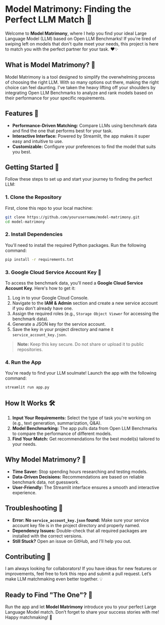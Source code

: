 # Model Matrimony: Finding the Perfect LLM Match 💍

Welcome to **Model Matrimony**, where I help you find your ideal Large Language Model (LLM) based on Open LLM Benchmarks! If you're tired of swiping left on models that don't quite meet your needs, this project is here to match you with the perfect partner for your task. ❤️✨


## What is Model Matrimony? 🤔

Model Matrimony is a tool designed to simplify the overwhelming process of choosing the right LLM. With so many options out there, making the right choice can feel daunting. I've taken the heavy lifting off your shoulders by integrating Open LLM Benchmarks to analyze and rank models based on their performance for your specific requirements.


## Features 🎯

- **Performance-Driven Matching:** Compare LLMs using benchmark data and find the one that performs best for your task.
- **Interactive Interface:** Powered by Streamlit, the app makes it super easy and intuitive to use.
- **Customizable:** Configure your preferences to find the model that suits you best.


## Getting Started 🚀

Follow these steps to set up and start your journey to finding the perfect LLM:

### 1. Clone the Repository
First, clone this repo to your local machine:

```bash
git clone https://github.com/yourusername/model-matrimony.git
cd model-matrimony
```

### 2. Install Dependencies
You'll need to install the required Python packages. Run the following command:

```bash
pip install -r requirements.txt
```

### 3. Google Cloud Service Account Key 🔑
To access the benchmark data, you'll need a **Google Cloud Service Account Key**. Here's how to get it:

1. Log in to your Google Cloud Console.
2. Navigate to the **IAM & Admin** section and create a new service account if you don't already have one.
3. Assign the required roles (e.g., `Storage Object Viewer` for accessing the benchmark data).
4. Generate a JSON key for the service account.
5. Save the key in your project directory and name it `service_account_key.json`.

> **Note:** Keep this key secure. Do not share or upload it to public repositories.

### 4. Run the App
You're ready to find your LLM soulmate! Launch the app with the following command:

```bash
streamlit run app.py
```

## How It Works 🛠️

1. **Input Your Requirements:** Select the type of task you're working on (e.g., text generation, summarization, Q&A).
2. **Model Benchmarking:** The app pulls data from Open LLM Benchmarks to compare the performance of different models.
3. **Find Your Match:** Get recommendations for the best model(s) tailored to your needs.

## Why Model Matrimony? 🌟

- **Time Saver:** Stop spending hours researching and testing models.
- **Data-Driven Decisions:** Recommendations are based on reliable benchmark data, not guesswork.
- **User-Friendly:** The Streamlit interface ensures a smooth and interactive experience.

## Troubleshooting 🔧

- **Error: No `service_account_key.json` found:** Make sure your service account key file is in the project directory and properly named.
- **Dependency Issues:** Double-check that all required packages are installed with the correct versions.
- **Still Stuck?** Open an issue on GitHub, and I’ll help you out.


## Contributing 🤝

I am always looking for collaborators! If you have ideas for new features or improvements, feel free to fork this repo and submit a pull request. Let’s make LLM matchmaking even better together. 💡


## Ready to Find "The One"? 💞

Run the app and let **Model Matrimony** introduce you to your perfect Large Language Model match. Don’t forget to share your success stories with me! Happy matchmaking! 🎉

